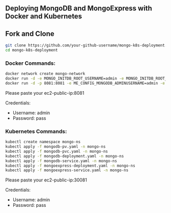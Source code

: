 ## Deploying MongoDB and MongoExpress with Docker and Kubernetes

## Fork and Clone
```bash
git clone https://github.com/your-github-username/mongo-k8s-deployment.git
cd mongo-k8s-deployment
```

### Docker Commands:

```bash
docker network create mongo-network
docker run -d -e MONGO_INITDB_ROOT_USERNAME=admin -e MONGO_INITDB_ROOT_PASSWORD=password --name mongodb --net mongo-network mongo
docker run -d -p 8081:8081 -e ME_CONFIG_MONGODB_ADMINUSERNAME=admin -e ME_CONFIG_MONGODB_ADMINPASSWORD=password --net mongo-network --name mongo-express -e ME_CONFIG_MONGODB_SERVER=mongodb mongo-express
```
Please paste your ec2-public-ip:8081

Credentials: 
- Username: admin  
- Password: pass            




### Kubernetes Commands:

```bash
kubectl create namespace mongo-ns
kubectl apply -f mongodb-pv.yaml -n mongo-ns
kubectl apply -f mongodb-pvc.yaml -n mongo-ns
kubectl apply -f mongodb-deployment.yaml -n mongo-ns
kubectl apply -f mongodb-service.yaml -n mongo-ns
kubectl apply -f mongoexpress-deployment.yaml -n mongo-ns
kubectl apply -f mongoexpress-service.yaml -n mongo-ns
```

Please paste your ec2-public-ip:30081

Credentials: 
- Username: admin  
- Password: pass
